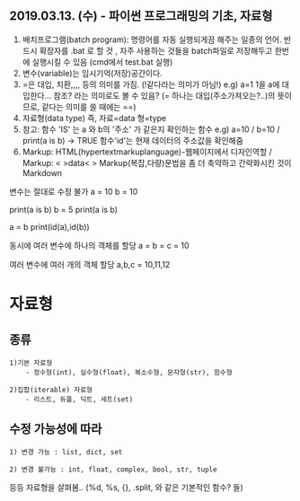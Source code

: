 ## 2019.03.13. (수) - 파이썬 프로그래밍의 기초, 자료형
1. 배치프로그램(batch program): 명령어를 자동 실행되게끔 해주는 일종의 언어.
   반드시 확장자를 .bat 로 할 것 , 자주 사용하는 것들을 batch파일로 저장해두고 한번에 실행시킬 수 있음 (cmd에서 test.bat 실행)
2. 변수(variable)는 임시기억(저장)공간이다.
3. =은 대입, 치환,,,, 등의 의미를 가짐. (!같다라는 의미가 아님!)  e.g) a=1 1을 a에 대입한다... 참조? 라는 의미로도 볼 수 있음? (= 하나는 대입(주소가져오는?..)의 뜻이므로, 같다는 의미를 쓸 때에는 ==)
4. 자료형(data type) 즉, 자료=data 형=type
5. 참고: 함수 'IS' 는 a 와 b의 '주소' 가 같은지 확인하는 함수  e.g) a=10 / b=10 / print(a is b) -> TRUE
        함수'id'는 현재 데이터의 주소값을 확인해줌
6. Markup: HTML(hypertextmarkuplanguage)-웹페이지에서 디자인역할 / Markup: < >data< >   Markup(복잡,다량)문법을 좀 더 축약하고 간략화시킨 것이 Markdown

변수는 절대로 수정 불가
a = 10
b = 10

print(a is b)
b = 5
print(a is b)

a = b
print(id(a),id(b))

동시에 여러 변수에 하나의 객체를 할당
a = b = c = 10

여러 변수에 여러 개의 객체 할당
a,b,c = 10,11,12

# 자료형

## 종류

    1)기본 자료형
        - 정수형(int), 실수형(float), 복소수형, 문자형(str), 함수형
        
    2)집합(iterable) 자료형
        - 리스트, 듀플, 딕트, 세트(set)
        
## 수정 가능성에 따라

    1) 변경 가능 : list, dict, set
    
    2) 변경 불가능 : int, float, complex, bool, str, tuple
    
    
등등 자료형을 살펴봄.. (%d, %s, {}, .split, 와 같은 기본적인 함수? 들)
